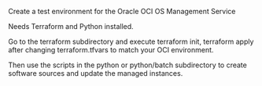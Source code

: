 Create a test environment for the Oracle OCI OS Management Service

Needs Terraform and Python installed.

Go to the terraform subdirectory and execute terraform init, terraform apply after changing terraform.tfvars to match your OCI environment.

Then use the scripts in the python or python/batch subdirectory to create software sources and update the managed instances.
